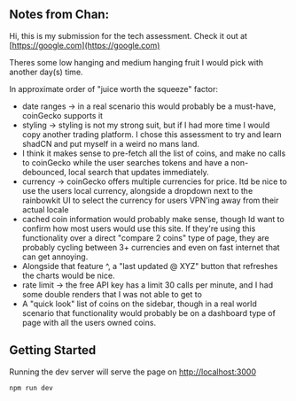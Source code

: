 ## Notes from Chan:
Hi, this is my submission for the tech assessment. Check it out at [https://google.com](https://google.com)

Theres some low hanging and medium hanging fruit I would pick with another day(s) time.

In approximate order of "juice worth the squeeze" factor:
- date ranges -> in a real scenario this would probably be a must-have, coinGecko supports it
- styling -> styling is not my strong suit, but if I had more time I would copy another trading platform. I chose this assessment to try and learn shadCN and put myself in a weird no mans land.
- I think it makes sense to pre-fetch all the list of coins, and make no calls to coinGecko while the user searches tokens and have a non-debounced, local search that updates immediately.
- currency -> coinGecko offers multiple currencies for price. Itd be nice to use the users local currency, alongside a dropdown next to the rainbowkit UI to select the currency for users VPN'ing away from their actual locale
- cached coin information would probably make sense, though Id want to confirm how most users would use this site. If they're using this functionality over a direct "compare 2 coins" type of page, they are probably cycling between 3+ currencies and even on fast internet that can get annoying.
- Alongside that feature ^, a "last updated @ XYZ" button that refreshes the charts would be nice.
- rate limit -> the free API key has a limit 30 calls per minute, and I had some double renders that I was not able to get to
- A "quick look" list of coins on the sidebar, though in a real world scenario that functionality would probably be on a dashboard type of page with all the users owned coins.

## Getting Started

Running the dev server will serve the page on [http://localhost:3000](http://localhost:3000)

```bash
npm run dev
```
